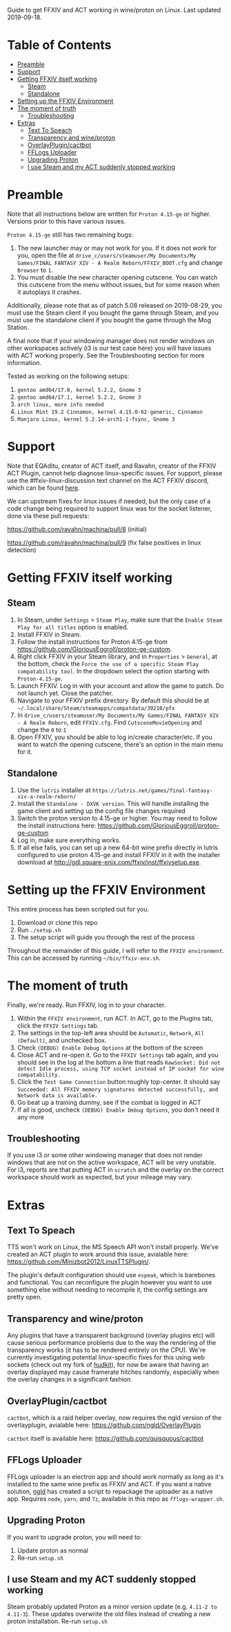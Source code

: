 Guide to get FFXIV and ACT working in wine/proton on Linux. Last updated 2019-09-18.

# Table of Contents

   * [Preamble](#preamble)
   * [Support](#support)
   * [Getting FFXIV itself working](#getting-ffxiv-itself-working)
      * [Steam](#steam)
      * [Standalone](#standalone)
   * [Setting up the FFXIV Environment](#setting-up-the-ffxiv-environment)
   * [The moment of truth](#the-moment-of-truth)
      * [Troubleshooting](#troubleshooting)
   * [Extras](#extras)
      * [Text To Speach](#text-to-speach)
      * [Transparency and wine/proton](#transparency-and-wineproton)
      * [OverlayPlugin/cactbot](#overlayplugincactbot)
      * [FFLogs Uploader](#fflogs-uploader)
      * [Upgrading Proton](#upgrading-proton)
      * [I use Steam and my ACT suddenly stopped working](#i-use-steam-and-my-act-suddenly-stopped-working)

# Preamble

Note that all instructions below are written for `Proton 4.15-ge` or higher. Versions prior to this have various issues.

`Proton 4.15-ge` still has two remaining bugs:

1. The new launcher may or may not work for you. If it does not work for you, open the file at `drive_c/users/steamuser/My Documents/My Games/FINAL FANTASY XIV - A Realm Reborn/FFXIV_BOOT.cfg` and change `Browser` to `1`.
2. You must disable the new character opening cutscene. You can watch this cutscene from the menu without issues, but for some reason when it autoplays it crashes.

Additionally, please note that as of patch 5.08 released on 2019-08-29, you must use the Steam client if you bought the game through Steam, and you must use the standalone client if you bought the game through the Mog Station.

A final note that if your windowing manager does not render windows on other workspaces actively (i3 is our test case here) you will have issues with ACT working properly. See the Troubleshooting section for more information.

Tested as working on the following setups:

1. `gentoo amd64/17.0, kernel 5.2.2, Gnome 3`
2. `gentoo amd64/17.1, kernel 5.2.2, Gnome 3`
3. `arch linux, more info needed`
4. `Linux Mint 19.2 Cinnamon, kernel 4.15.0-62-generic, Cinnamon`
5. `Manjaro Linux, kernel 5.2.14-arch1-1-fsync, Gnome 3`

# Support

Note that EQAditu, creator of ACT itself, and Ravahn, creator of the FFXIV ACT Plugin, cannot help diagnose linux-specific issues. For support, please use the #ffxiv-linux-discussion text channel on the ACT FFXIV discord, which can be found [here](https://github.com/ravahn/FFXIV_ACT_Plugin).

We can upstream fixes for linux issues if needed, but the only case of a code change being required to support linux was for the socket listener, done via these pull requests:

https://github.com/ravahn/machina/pull/8 (initial)

https://github.com/ravahn/machina/pull/9 (fix false positives in linux detection)

# Getting FFXIV itself working

## Steam

1. In Steam, under `Settings` > `Steam Play`, make sure that the `Enable Steam Play for all titles` option is enabled.
2. Install FFXIV in Steam.
3. Follow the install instructions for Proton 4.15-ge from https://github.com/GloriousEggroll/proton-ge-custom.
4. Right click FFXIV in your Steam library, and in `Properties` > `General`, at the bottom, check the `Force the use of a specific Steam Play compatability tool`. In the dropdown select the option starting with `Proton-4.15-ge`.
5. Launch FFXIV. Log in with your account and allow the game to patch. Do not launch yet. Close the patcher.
6. Navigate to your FFXIV prefix directory. By default this should be at `~/.local/share/Steam/steamapps/compatdata/39210/pfx`
7. In `drive_c/users/steamuser/My Documents/My Games/FINAL FANTASY XIV - A Realm Reborn`, edit `FFXIV.cfg`. Find `CutsceneMovieOpening` and change the `0` to `1`
8. Open FFXIV, you should be able to log in/create character/etc. If you want to watch the opening cutscene, there's an option in the main menu for it.

## Standalone

1. Use the `lutris` installer at `https://lutris.net/games/final-fantasy-xiv-a-realm-reborn/`
2. Install the `Standalone - DXVK version`. This will handle installing the game client and setting up the config file changes required
3. Switch the proton version to 4.15-ge or higher. You may need to follow the install instructions here: https://github.com/GloriousEggroll/proton-ge-custom
4. Log in, make sure everything works.
5. If all else fails, you can set up a new 64-bit wine prefix directly in lutris configured to use proton 4.15-ge and install FFXIV in it with the installer download at <http://gdl.square-enix.com/ffxiv/inst/ffxivsetup.exe>.

# Setting up the FFXIV Environment

This entire process has been scripted out for you.

1. Download or clone this repo
2. Run `./setup.sh`
3. The setup script will guide you through the rest of the process

Throughout the remainder of this guide, I will refer to the `FFXIV environment`. This can be accessed by running `~/bin/ffxiv-env.sh`.

# The moment of truth

Finally, we're ready. Run FFXIV, log in to your character.

1. Within the `FFXIV environment`, run ACT. In ACT, go to the Plugins tab, click the `FFXIV Settings` tab.
2. The settings in the top-left area should be `Automatic`, `Network`, `All (Default)`, and unchecked box.
3. Check `(DEBUG) Enable Debug Options` at the bottom of the screen
4. Close ACT and re-open it. Go to the `FFXIV Settings` tab again, and you should see in the log at the bottom a line that reads `RawSocket: Did not detect Idle process, using TCP socket instead of IP socket for wine compatability.`
5. Click the `Test Game Connection` button roughly top-center. It should say `Succeeded: All FFXIV memory signatures detected successfully, and Network data is available.`
6. Go beat up a training dummy, see if the combat is logged in ACT
7. If all is good, uncheck `(DEBUG) Enable Debug Options`, you don't need it any more

## Troubleshooting

If you use i3 or some other windowing manager that does not render windows that are not on the active workspace, ACT will be very unstable. For i3, reports are that putting ACT in `scratch` and the overlay on the correct workspace should work as expected, but your mileage may vary.

# Extras

## Text To Speach

TTS won't work on Linux, the MS Speech API won't install properly. We've created an ACT plugin to work around this issue, avialable here: <https://github.com/Minizbot2012/LinuxTTSPlugin/>.

The plugin's default configuration should use `espeak`, which is barebones and functional. You can reconfigure the plugin however you want to use something else without needing to recompile it, the config settings are pretty open.

## Transparency and wine/proton

Any plugins that have a transparent background (overlay plugins etc) will cause serious performance problems due to the way the rendering of the transparency works (it has to be rendered entirely on the CPU). We're currently investigating potential linux-specific fixes for this using web sockets (check out my fork of [hudkit](https://github.com/valarnin/hudkit)), for now be aware that having an overlay displayed may cause framerate hitches randomly, especially when the overlay changes in a significant fashion.

## OverlayPlugin/cactbot

`cactbot`, which is a raid helper overlay, now requires the ngld version of the overlayplugin, avialable here: <https://github.com/ngld/OverlayPlugin>

`cactbot` itself is available here: <https://github.com/quisquous/cactbot>

## FFLogs Uploader

FFLogs uploader is an electron app and should work normally as long as it's installed to the same wine prefix as FFXIV and ACT. If you want a native solution, [ngld](https://github.com/ngld) has created a script to repackage the uploader as a native app. Requires `node`, `yarn`, and `7z`, available in this repo as `fflogs-wrapper.sh`.

## Upgrading Proton

If you want to upgrade proton, you will need to:

1. Update proton as normal
2. Re-run `setup.sh`

## I use Steam and my ACT suddenly stopped working

Steam probably updated Proton as a minor version update (e.g. `4.11-2 to 4.11-3`). These updates overwrite the old files instead of creating a new proton installation. Re-run `setup.sh`
